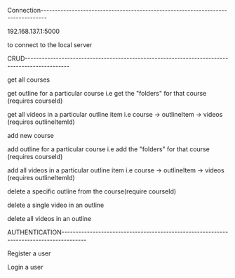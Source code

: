 Connection--------------------------------------------------------------------------------

192.168.137.1:5000

to connect to the local server


CRUD----------------------------------------------------------------------------------------------

get all courses

get outline for a particular course i.e get the "folders" for that course (requires courseId)

get all videos in a particular outline item i.e course -> outlineItem -> videos (requires outlineItemId)

add new course 

add outline for a particular course i.e add the "folders" for that course (requires courseId)

add all videos in a particular outline item i.e course -> outlineItem -> videos (requires outlineItemId)

delete a specific outline from the course(require courseId)

delete a single video in an outline

delete all videos in an outline

AUTHENTICATION---------------------------------------------------------------------------------------

Register a user

Login a user 

